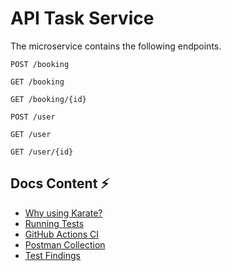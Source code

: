 # API Task Service

The microservice contains the following endpoints.

    POST /booking

    GET /booking
    
    GET /booking/{id}
    
    POST /user

    GET /user
    
    GET /user/{id}

## **Docs Content** ⚡

- [Why using Karate?](pages/overview/why-karate.md)
- [Running Tests](pages/overview/running-tests.md)
- [GitHub Actions CI](pages/overview/gh-actions-ci.md)
- [Postman Collection](pages/overview/postman-collection.md)
- [Test Findings](pages/overview/test-findings.md)
